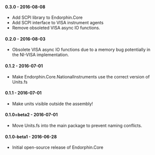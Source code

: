 #### 0.3.0 - 2016-08-08
* Add SCPI library to Endorphin.Core
* Add SCPI interface to VISA instrument agents
* Remove obsoleted VISA async IO functions.

#### 0.2.0 - 2016-08-03
* Obsolete VISA async IO functions due to a memory bug potentially in the
  NI-VISA implementation.

#### 0.1.2 - 2016-07-01
* Make Endorphin.Core.NationalInstruments use the correct version of Units.fs

#### 0.1.1 - 2016-07-01
* Make units visible outside the assembly!

#### 0.1.0=beta2 - 2016-07-01
* Move Units.fs into the main package to prevent naming conflicts.

#### 0.1.0-beta1 - 2016-06-28
* Initial open-source release of Endorphin.Core
